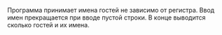 Программа принимает имена гостей не зависимо от регистра.
Ввод имен прекращается при вводе пустой строки.
В конце выводится сколько гостей и их имена.